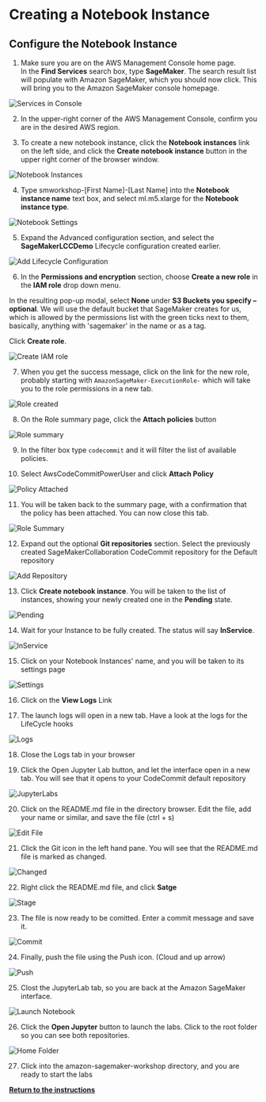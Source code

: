 
# Creating a Notebook Instance

## Configure the Notebook Instance

1. Make sure you are on the AWS Management Console home page.  
In the **Find Services** search box, type **SageMaker**.  The search result list will populate with Amazon SageMaker, which you should now click.  This will bring you to the Amazon SageMaker console homepage.

![Services in Console](./images/console-services.png)

2. In the upper-right corner of the AWS Management Console, confirm you are in the desired AWS region.

3. To create a new notebook instance, click the **Notebook instances** link on the left side, and click the **Create notebook instance** button in the upper right corner of the browser window.

![Notebook Instances](./images/notebook-instances.png)

4. Type smworkshop-[First Name]-[Last Name] into the **Notebook instance name** text box, and select ml.m5.xlarge for the **Notebook instance type**.

![Notebook Settings](./images/notebook-settings.png)

5. Expand the Advanced configuration section, and select the **SageMakerLCCDemo** Lifecycle configuration created earlier.

![Add Lifecycle Configuration](./images/Create-1.png)

6. In the **Permissions and encryption** section, choose **Create a new role** in the **IAM role** drop down menu.  

In the resulting pop-up modal, select **None** under **S3 Buckets you specify – optional**. 
We will use the default bucket that SageMaker creates for us, which is allowed by the permissions list with the green ticks next to them, 
basically, anything with 'sagemaker' in the name or as a tag.

Click **Create role**.

![Create IAM role](./images/sm_role.png)

7. When you get the success message, click on the link for the new role, probably starting with `AmazonSageMaker-ExecutionRole-` which will take you to the role permissions in a new tab.

![Role created](./images/SM-CreateRole-new-1.png)

8. On the Role summary page, click the **Attach policies** button

![Role summary](./images/SM-CreateRole-new-2.png)

9. In the filter box type `codecommit` and it will filter the list of available policies. 

10. Select AwsCodeCommitPowerUser and click **Attach Policy**

![Policy Attached](./images/SM-Role-7.png)

11. You will be taken back to the summary page, with a confirmation that the policy has been attached. You can now close this tab.

![Role Summary](./images/SM-Role-8.png)

12. Expand out the optional **Git repositories** section. Select the previously created SageMakerCollaboration CodeCommit repository for the Default repository

![Add Repository](./images/Create-3.png)

13. Click **Create notebook instance**. You will be taken to the list of instances, showing your newly created one in the **Pending** state.

![Pending](./images/Create-4.png)

14. Wait for your Instance to be fully created. The status will say **InService**.

![InService](./images/Create-5.png)

15. Click on your Notebook Instances' name, and you will be taken to its settings page

![Settings](./images/Create-6.png)

16. Click on the **View Logs** Link

17. The launch logs will open in a new tab. Have a look at the logs for the LifeCycle hooks

![Logs](./images/Create-7.png)

18. Close the Logs tab in your browser

19. Click the Open Jupyter Lab button, and let the interface open in a new tab. You will see that it opens to your CodeCommit default repository

![JupyterLabs](./images/Create-8.png)

20. Click on the README.md file in the directory browser. Edit the file, add your name or similar, and save the file (ctrl + s) 

![Edit File](./images/Create-9.png)

21. Click the Git icon in the left hand pane. You will see that the README.md file is marked as changed.

![Changed](./images/Create-10.png)

22. Right click the README.md file, and click **Satge**

![Stage](./images/Create-11.png)

23. The file is now ready to be comitted. Enter a commit message and save it.

![Commit](./images/Create-12.png)

24. Finally, push the file using the Push icon. (Cloud and up arrow)

![Push](./images/Create-13.png)

25. Clost the JupyterLab tab, so you are back at the Amazon SageMaker interface.

![Launch Notebook](./images/Create-14.png)

26. Click the **Open Jupyter** button to launch the labs. Click to the root folder so you can see both repositories.

![Home Folder](./images/Create-15.png)

27. Click into the amazon-sagemaker-workshop directory, and you are ready to start the labs


[**Return to the instructions**](../README.md)
